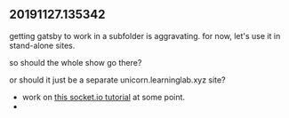 
## 20191127.135342

getting gatsby to work in a subfolder is aggravating. for now, let's use it in stand-alone sites.

so should the whole show go there?

or should it just be a separate unicorn.learninglab.xyz site?

* work on [this socket.io tutorial](https://alligator.io/nodejs/intro-to-socketio/) at some point.
* 